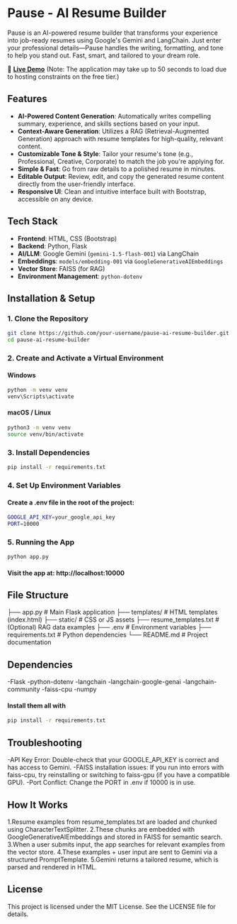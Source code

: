 # Pause - AI Resume Builder

Pause is an AI-powered resume builder that transforms your experience into job-ready resumes using Google's Gemini and LangChain. Just enter your professional details—Pause handles the writing, formatting, and tone to help you stand out. Fast, smart, and tailored to your dream role.

🔗 **[Live Demo](https://pause-33il.onrender.com/)** (Note: The application may take up to 50 seconds to load due to hosting constraints on the free tier.)

## Features

- **AI-Powered Content Generation**: Automatically writes compelling summary, experience, and skills sections based on your input.
- **Context-Aware Generation**: Utilizes a RAG (Retrieval-Augmented Generation) approach with resume templates for high-quality, relevant content.
- **Customizable Tone & Style**: Tailor your resume's tone (e.g., Professional, Creative, Corporate) to match the job you're applying for.
- **Simple & Fast**: Go from raw details to a polished resume in minutes.
- **Editable Output**: Review, edit, and copy the generated resume content directly from the user-friendly interface.
- **Responsive UI**: Clean and intuitive interface built with Bootstrap, accessible on any device.

## Tech Stack

- **Frontend**: HTML, CSS (Bootstrap)
- **Backend**: Python, Flask
- **AI/LLM**: Google Gemini (`gemini-1.5-flash-001`) via LangChain
- **Embeddings**: `models/embedding-001` via `GoogleGenerativeAIEmbeddings`
- **Vector Store**: FAISS (for RAG)
- **Environment Management**: `python-dotenv`

## Installation & Setup

### 1. Clone the Repository
```bash
git clone https://github.com/your-username/pause-ai-resume-builder.git
cd pause-ai-resume-builder
```

### 2. Create and Activate a Virtual Environment
#### Windows
```bash
python -m venv venv
venv\Scripts\activate
```
#### macOS / Linux
```bash
python3 -m venv venv
source venv/bin/activate
```

### 3. Install Dependencies
```bash
pip install -r requirements.txt
```

### 4. Set Up Environment Variables
#### Create a .env file in the root of the project:
```bash
GOOGLE_API_KEY=your_google_api_key
PORT=10000
```

### 5. Running the App
```bash
python app.py
```
#### Visit the app at: http://localhost:10000

## File Structure
├── app.py                    # Main Flask application
├── templates/                # HTML templates (index.html)
├── static/                   # CSS or JS assets
├── resume_templates.txt      # (Optional) RAG data examples
├── .env                      # Environment variables
├── requirements.txt          # Python dependencies
└── README.md                 # Project documentation

## Dependencies
-Flask
-python-dotenv
-langchain
-langchain-google-genai
-langchain-community
-faiss-cpu
-numpy
#### Install them all with
```bash
pip install -r requirements.txt
```

## Troubleshooting
-API Key Error: Double-check that your GOOGLE_API_KEY is correct and has access to Gemini.
-FAISS installation issues: If you run into errors with faiss-cpu, try reinstalling or switching to faiss-gpu (if you have a compatible GPU).
-Port Conflict: Change the PORT in .env if 10000 is in use.

## How It Works
1.Resume examples from resume_templates.txt are loaded and chunked using CharacterTextSplitter.
2.These chunks are embedded with GoogleGenerativeAIEmbeddings and stored in FAISS for semantic search.
3.When a user submits input, the app searches for relevant examples from the vector store.
4.These examples + user input are sent to Gemini via a structured PromptTemplate.
5.Gemini returns a tailored resume, which is parsed and rendered in HTML.

## License
This project is licensed under the MIT License. See the LICENSE file for details.
